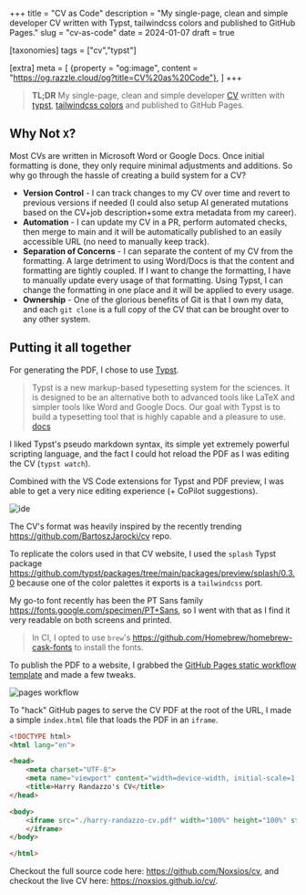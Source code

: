 +++
title = "CV as Code"
description = "My single-page, clean and simple developer CV written with Typst, tailwindcss colors and published to GitHub Pages."
slug = "cv-as-code"
date = 2024-01-07
draft = true

[taxonomies]
tags = ["cv","typst"]

[extra]
meta = [
    {property = "og:image", content = "https://og.razzle.cloud/og?title=CV%20as%20Code"},
]
+++

> **TL;DR** My single-page, clean and simple developer [CV](https://noxsios.github.io/cv/) written with [typst](https://typst.app/), [tailwindcss colors](https://github.com/kaarmu/typst-palettes/blob/main/doc/main.pdf) and published to GitHub Pages.

<!-- more -->

## Why Not `X`?

Most CVs are written in Microsoft Word or Google Docs. Once initial formatting is done, they only require minimal
adjustments and additions. So why go through the hassle of creating a build system for a CV?

- **Version Control** - I can track changes to my CV over time and revert to previous versions if needed (I could also setup AI generated mutations based on the CV+job description+some extra metadata from my career).
- **Automation** - I can update my CV in a PR, perform automated checks, then merge to main and it will be automatically published to an easily accessible URL (no need to manually keep track).
- **Separation of Concerns** - I can separate the content of my CV from the formatting. A large detriment to using Word/Docs is that the content and formatting are tightly coupled. If I want to change the formatting, I have to manually update every usage of that formatting. Using Typst, I can change the formatting in one place and it will be applied to every usage.
- **Ownership** - One of the glorious benefits of Git is that I own my data, and each `git clone` is a full copy of the CV that can be brought over to any other system.

## Putting it all together

For generating the PDF, I chose to use [Typst](https://typst.app/).

> Typst is a new markup-based typesetting system for the sciences. It is designed to be an alternative both to advanced tools like LaTeX and simpler tools like Word and Google Docs. Our goal with Typst is to build a typesetting tool that is highly capable and a pleasure to use. [docs](https://typst.app/docs)

I liked Typst's pseudo markdown syntax, its simple yet extremely powerful scripting language, and the fact I could hot reload the PDF as I was editing the CV (`typst watch`).

Combined with the VS Code extensions for Typst and PDF preview, I was able to get a very nice editing experience (+ CoPilot suggestions).

![ide](/ss/2024-01-07-2.png)

The CV's format was heavily inspired by the recently trending <https://github.com/BartoszJarocki/cv> repo.

To replicate the colors used in that CV website, I used the `splash` Typst package <https://github.com/typst/packages/tree/main/packages/preview/splash/0.3.0> because one of the color palettes it exports is a `tailwindcss` port.

My go-to font recently has been the PT Sans family <https://fonts.google.com/specimen/PT+Sans>, so I went with that as I find it very readable on both screens and printed.

> In CI, I opted to use `brew`'s <https://github.com/Homebrew/homebrew-cask-fonts> to install the fonts.

To publish the PDF to a website, I grabbed the [GitHub Pages static workflow template](https://github.com/actions/starter-workflows/blob/main/pages/static.yml) and made a few tweaks.

![pages workflow](/ss/2024-01-07-1.png)

To "hack" GitHub pages to serve the CV PDF at the root of the URL, I made a simple `index.html` file that loads the PDF in an `iframe`.

```html
<!DOCTYPE html>
<html lang="en">

<head>
    <meta charset="UTF-8">
    <meta name="viewport" content="width=device-width, initial-scale=1.0">
    <title>Harry Randazzo's CV</title>
</head>

<body>
    <iframe src="./harry-randazzo-cv.pdf" width="100%" height="100%" style="position:absolute;left:0;top:0;">
    </iframe>
</body>

</html>
```

Checkout the full source code here: <https://github.com/Noxsios/cv>, and checkout the live CV here: <https://noxsios.github.io/cv/>.
